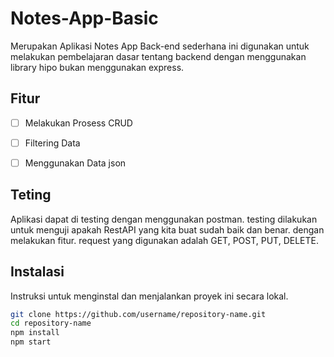 # Notes-App-Basic

Merupakan Aplikasi Notes App Back-end sederhana ini digunakan untuk melakukan pembelajaran dasar tentang backend dengan
menggunakan library hipo bukan menggunakan express.

## Fitur

- [ ] Melakukan Prosess CRUD
- [ ] Filtering Data
- [ ] Menggunakan Data json


## Teting
Aplikasi dapat di testing dengan menggunakan postman. testing dilakukan untuk menguji apakah RestAPI yang kita buat sudah baik dan benar.
dengan melakukan fitur. request yang digunakan adalah GET, POST, PUT, DELETE.

## Instalasi

Instruksi untuk menginstal dan menjalankan proyek ini secara lokal.

```bash
git clone https://github.com/username/repository-name.git
cd repository-name
npm install
npm start

